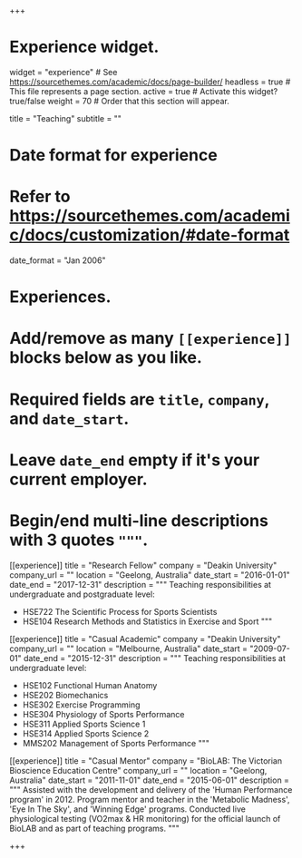 +++
# Experience widget.
widget = "experience"  # See https://sourcethemes.com/academic/docs/page-builder/
headless = true  # This file represents a page section.
active = true  # Activate this widget? true/false
weight = 70  # Order that this section will appear.

title = "Teaching"
subtitle = ""

# Date format for experience
#   Refer to https://sourcethemes.com/academic/docs/customization/#date-format
date_format = "Jan 2006"

# Experiences.
#   Add/remove as many `[[experience]]` blocks below as you like.
#   Required fields are `title`, `company`, and `date_start`.
#   Leave `date_end` empty if it's your current employer.
#   Begin/end multi-line descriptions with 3 quotes `"""`.
[[experience]]
  title = "Research Fellow"
  company = "Deakin University"
  company_url = ""
  location = "Geelong, Australia"
  date_start = "2016-01-01"
  date_end = "2017-12-31"
  description = """
  Teaching responsibilities at undergraduate and postgraduate level:
  
  * HSE722 The Scientific Process for Sports Scientists
  * HSE104 Research Methods and Statistics in Exercise and Sport
  """

[[experience]]
  title = "Casual Academic"
  company = "Deakin University"
  company_url = ""
  location = "Melbourne, Australia"
  date_start = "2009-07-01"
  date_end = "2015-12-31"
  description = """
  Teaching responsibilities at undergraduate level:
  
  * HSE102 Functional Human Anatomy
  * HSE202 Biomechanics
  * HSE302 Exercise Programming
  * HSE304 Physiology of Sports Performance
  * HSE311 Applied Sports Science 1
  * HSE314 Applied Sports Science 2
  * MMS202 Management of Sports Performance
  """

[[experience]]
  title = "Casual Mentor"
  company = "BioLAB: The Victorian Bioscience Education Centre"
  company_url = ""
  location = "Geelong, Australia"
  date_start = "2011-11-01"
  date_end = "2015-06-01"
  description = """
  Assisted with the development and delivery of the 'Human Performance program' in 2012. Program mentor and teacher in the 'Metabolic Madness', 'Eye In The Sky', and 'Winning Edge' programs. Conducted live physiological testing (VO2max & HR monitoring) for the official launch of BioLAB and as part of teaching programs.
  """

+++
